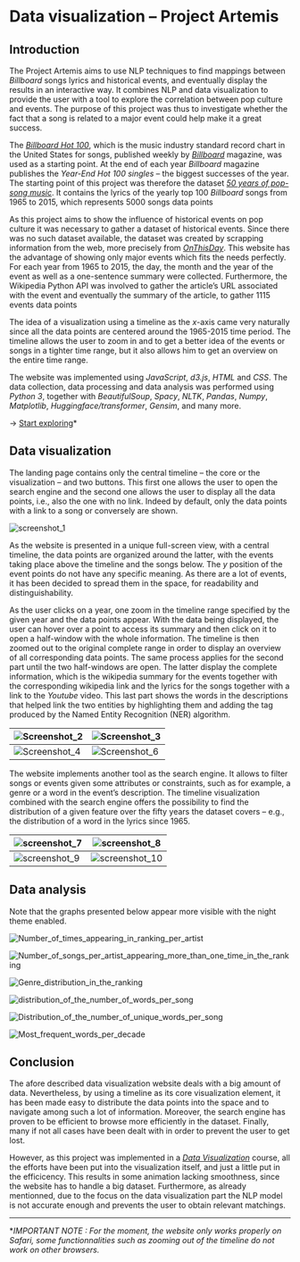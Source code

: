 # Data visualization – Project Artemis

## Introduction

The Project Artemis aims to use NLP techniques to find mappings between *Billboard* songs lyrics and historical events, and eventually display the results in an interactive way. It combines NLP and data visualization to provide the user with a tool to explore the correlation between pop culture and events. The purpose of this project was thus to investigate whether the fact that a song is related to a major event could help make it a great success.

The [*Billboard Hot 100*](https://www.billboard.com/charts/hot-100), which is the music industry standard record chart in the United States for songs, published weekly by [*Billboard*](https://www.billboard.com) magazine, was used as a starting point. At the end of each year *Billboard* magazine publishes the *Year-End Hot 100 singles* – the biggest successes of the year. The starting point of this project was therefore the dataset [*50 years of pop-song music*](https://github.com/walkerkq/musiclyrics). It contains the lyrics of the yearly top 100 *Billboard* songs from 1965 to 2015, which represents 5000 songs data points

As this project aims to show the influence of historical events on pop culture it was necessary to gather a dataset of historical events. Since there was no such dataset available, the dataset was created by scrapping information from the web, more precisely from *[OnThisDay](https://www.onthisday.com)*. This website has the advantage of showing only major events which fits the needs perfectly. For each year from 1965 to 2015, the day, the month and the year of the event as well as a one-sentence summary were collected. Furthermore, the Wikipedia Python API was involved to gather the article’s URL associated with the event and eventually the summary of the article, to gather 1115 events data points

The idea of a visualization using a timeline as the *x*-axis came very naturally since all the data points are centered around the 1965-2015 time period. The timeline allows the user to zoom in and to get a better idea of the events or songs in a tighter time range, but it also allows him to get an overview on the entire time range.

The website was implemented using *JavaScript*, *d3.js*, *HTML* and *CSS*. The data collection, data processing and data analysis was performed using *Python 3*, together with *BeautifulSoup*, *Spacy*, *NLTK*, *Pandas*, *Numpy*, *Matplotlib*, *Huggingface/transformer*, *Gensim*, and many more.

→ [Start exploring](https://franckdess.github.io/Data_visualization-Project_Artemis/website/templates/)* 

## Data visualization

The landing page contains only the central timeline – the core or the visualization – and two buttons. This first one allows the user to open the search engine and the second one allows the user to display all the data points, i.e., also the one with no link. Indeed by default, only the data points with a link to a song or conversely are shown.

![screenshot_1](./images/website_screenshots/screenshot_1.jpeg)

As the website is presented in a unique full-screen view, with a central timeline, the data points are organized around the latter, with the events taking place above the timeline and the songs below. The *y* position of the event points do not have any specific meaning. As there are a lot of events, it has been decided to spread them in the space, for readability and distinguishability.

As the user clicks on a year, one zoom in the timeline range specified by the given year and the data points appear. With the data being displayed, the user can hover over a point to access its summary and then click on it to open a half-window with the whole information. The timeline is then zoomed out to the original complete range in order to display an overview of all corresponding data points. The same process applies for the second part until the two half-windows are open. The latter display the complete information, which is the wikipedia summary for the events together with the corresponding wikipedia link and the lyrics for the songs together with a link to the *Youtube* video. This last part shows the words in the descriptions that helped link the two entities by highlighting them and adding the tag produced by the Named Entity Recognition (NER) algorithm.

| ![Screenshot_2](./images/website_screenshots/screenshot_2.jpeg) | ![Screenshot_3](./images/website_screenshots/screenshot_3.jpeg) |
| ------------------------------------------------------------ | ------------------------------------------------------------ |
| ![Screenshot_4](./images/website_screenshots/screenshot_4.jpeg) | ![Screenshot_6](./images/website_screenshots/screenshot_6.jpeg) |

The website implements another tool as the search engine. It allows to filter songs or events given some attributes or constraints, such as for example, a genre or a word in the event’s description. The timeline visualization combined with the search engine offers the possibility to find the distribution of a given feature over the fifty years the dataset covers – e.g., the distribution of a word in the lyrics since 1965.

| ![screenshot_7](./images/website_screenshots/screenshot_7.jpeg) | ![screenshot_8](./images/website_screenshots/screenshot_8.jpeg) |
| ------------------------------------------------------------ | ------------------------------------------------------------ |
| ![screenshot_9](./images/website_screenshots/screenshot_9.jpeg) | ![screenshot_10](./images/website_screenshots/screenshot_10.jpeg) |



## Data analysis
Note that the graphs presented below appear more visible with the night theme enabled.

![Number_of_times_appearing_in_ranking_per_artist](./images/data_analysis/number_of_times_appearing_in_ranking_per_artist.png)

![Number_of_songs_per_artist_appearing_more_than_one_time_in_the_ranking](./images/data_analysis/number_of_songs_per_artist_appearing_more_than_one_time_in_the_ranking.png)

![Genre_distribution_in_the_ranking](./images/data_analysis/genre_distribution_in_the_ranking.png)

<img src="./images/data_analysis/Distribution_of_the_number_of_words_per_song.png" alt="distribution_of_the_number_of_words_per_song" />

![Distribution_of_the_number_of_unique_words_per_song](./images/data_analysis/distribution_of_the_number_of_unique_words_per_song.png)

![Most_frequent_words_per_decade](./images/data_analysis/most_frequent_words_per_decade.png)

## Conclusion

The afore described data visualization website deals with a big amount of data. Nevertheless, by using a timeline as its core visualization element, it has been made easy to distribute the data points into the space and to navigate among such a lot of information. Moreover, the search engine has proven to be efficient to browse more efficiently in the dataset. Finally, many if not all cases have been dealt with in order to prevent the user to get lost.

However, as this project was implemented in a [*Data Visualization*](https://edu.epfl.ch/coursebook/en/data-visualization-COM-480) course, all the efforts have been put into the visualization itself, and just a little put in the efficicency. This results in some animation lacking smoothness, since the website has to handle a big dataset. Furthermore, as already mentionned, due to the focus on the data visualization part the NLP model is not accurate enough and prevents the user to obtain relevant matchings.

------

**IMPORTANT NOTE : For the moment, the website only works properly on Safari, some functionnalities such as zooming out of the timeline do not work on other browsers.*
